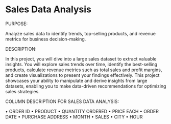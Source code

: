 # Sales Data Analysis

PURPOSE:

Analyze sales data to identify trends, top-selling products, and revenue metrics for business decision-making.

DESCRIPTION:

In this project, you will dive into a large sales dataset to extract valuable insights. You will explore sales trends over time, identify the best-selling products, calculate revenue metrics such as total sales and profit margins, and create visualizations to present your findings effectively. This project showcases your ability to manipulate and derive insights 
from large datasets, enabling you to make data-driven recommendations for optimizing sales strategies.

COLUMN DESCRIPTION FOR SALES DATA ANALYSIS:

• ORDER ID
• PRODUCT 
• QUANTITY ORDERED
• PRICE EACH
• ORDER DATE
• PURCHASE ADDRESS
• MONTH 
• SALES
• CITY
• HOUR


